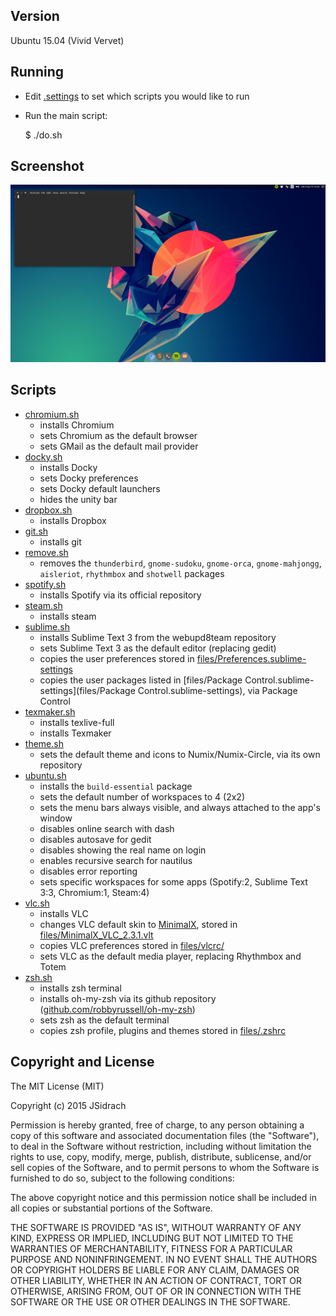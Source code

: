 ## Version
Ubuntu 15.04 (Vivid Vervet)

## Running
 * Edit [.settings](.settings) to set which scripts you would like to run
 * Run the main script:

    $ ./do.sh

## Screenshot

![Screenshot](files/screenshot_2015-05-16_16:26:20.png)

## Scripts
* [chromium.sh](scripts/chromium.sh)
    * installs Chromium
    * sets Chromium as the default browser
    * sets GMail as the default mail provider
* [docky.sh](scripts/docky.sh)
    * installs Docky
    * sets Docky preferences
    * sets Docky default launchers
    * hides the unity bar
* [dropbox.sh](scripts/dropbox.sh)
    * installs Dropbox
* [git.sh](scripts/git.sh)
    * installs git
* [remove.sh](scripts/remove.sh)
    * removes the `thunderbird`, `gnome-sudoku`, `gnome-orca`, `gnome-mahjongg`, `aisleriot`, `rhythmbox` and `shotwell` packages
* [spotify.sh](scripts/spotify.sh)
    * installs Spotify via its official repository
* [steam.sh](scripts/steam.sh)
    * installs steam
* [sublime.sh](scripts/sublime.sh)
    * installs Sublime Text 3 from the webupd8team repository
    * sets Sublime Text 3 as the default editor (replacing gedit)
    * copies the user preferences stored in [files/Preferences.sublime-settings](files/Preferences.sublime-settings)
    * copies the user packages listed in [files/Package Control.sublime-settings](files/Package Control.sublime-settings), via Package Control
* [texmaker.sh](scripts/texmaker.sh)
    * installs texlive-full
    * installs Texmaker
* [theme.sh](scripts/theme.sh)
    * sets the default theme and icons to Numix/Numix-Circle, via its own repository
* [ubuntu.sh](scripts/ubuntu.sh)
    * installs the `build-essential` package
    * sets the default number of workspaces to 4 (2x2)
    * sets the menu bars always visible, and always attached to the app's window
    * disables online search with dash
    * disables autosave for gedit
    * disables showing the real name on login
    * enables recursive search for nautilus
    * disables error reporting
    * sets specific workspaces for some apps (Spotify:2, Sublime Text 3:3, Chromium:1, Steam:4)
* [vlc.sh](scripts/vlc.sh)
    * installs VLC
    * changes VLC default skin to [MinimalX](http://maverick07x.deviantart.com/art/VLC-MinimalX-385698882), stored in [files/MinimalX_VLC_2.3.1.vlt](files/MinimalX_VLC_2.3.1.vlt)
    * copies VLC preferences stored in [files/vlcrc/](files/vlcrc/)
    * sets VLC as the default media player, replacing Rhythmbox and Totem
* [zsh.sh](scripts/zsh.sh)
    * installs zsh terminal
    * installs oh-my-zsh via its github repository ([github.com/robbyrussell/oh-my-zsh](https://github.com/robbyrussell/oh-my-zsh))
    * sets zsh as the default terminal
    * copies zsh profile, plugins and themes stored in [files/.zshrc](files/.zshrc)

## Copyright and License

The MIT License (MIT)

Copyright (c) 2015 JSidrach

Permission is hereby granted, free of charge, to any person obtaining a copy
of this software and associated documentation files (the "Software"), to deal
in the Software without restriction, including without limitation the rights
to use, copy, modify, merge, publish, distribute, sublicense, and/or sell
copies of the Software, and to permit persons to whom the Software is
furnished to do so, subject to the following conditions:

The above copyright notice and this permission notice shall be included in all
copies or substantial portions of the Software.

THE SOFTWARE IS PROVIDED "AS IS", WITHOUT WARRANTY OF ANY KIND, EXPRESS OR
IMPLIED, INCLUDING BUT NOT LIMITED TO THE WARRANTIES OF MERCHANTABILITY,
FITNESS FOR A PARTICULAR PURPOSE AND NONINFRINGEMENT. IN NO EVENT SHALL THE
AUTHORS OR COPYRIGHT HOLDERS BE LIABLE FOR ANY CLAIM, DAMAGES OR OTHER
LIABILITY, WHETHER IN AN ACTION OF CONTRACT, TORT OR OTHERWISE, ARISING FROM,
OUT OF OR IN CONNECTION WITH THE SOFTWARE OR THE USE OR OTHER DEALINGS IN THE
SOFTWARE.

